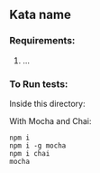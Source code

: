 ## Kata name

### Requirements:

1. ...


### To Run tests:

Inside this directory:


With Mocha and Chai:
```
npm i
npm i -g mocha
npm i chai
mocha
```

